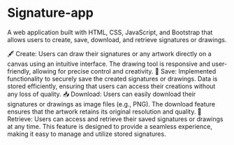 # Signature-app
A web application built with HTML, CSS, JavaScript, and Bootstrap that allows users to create, save, download, and retrieve signatures or drawings.

🖋️ Create:
Users can draw their signatures or any artwork directly on a canvas using an intuitive interface.
The drawing tool is responsive and user-friendly, allowing for precise control and creativity.
💾 Save:
Implemented functionality to securely save the created signatures or drawings.
Data is stored efficiently, ensuring that users can access their creations without any loss of quality.
📥 Download:
Users can easily download their signatures or drawings as image files (e.g., PNG).
The download feature ensures that the artwork retains its original resolution and quality.
🔄 Retrieve:
Users can access and retrieve their saved signatures or drawings at any time.
This feature is designed to provide a seamless experience, making it easy to manage and utilize stored signatures.
